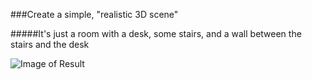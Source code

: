 ###Create a simple, "realistic 3D scene"

#####It's just a room with a desk, some stairs, and a wall between the stairs and the desk

![Image of Result](http://i.imgur.com/vHiulZG.png)


